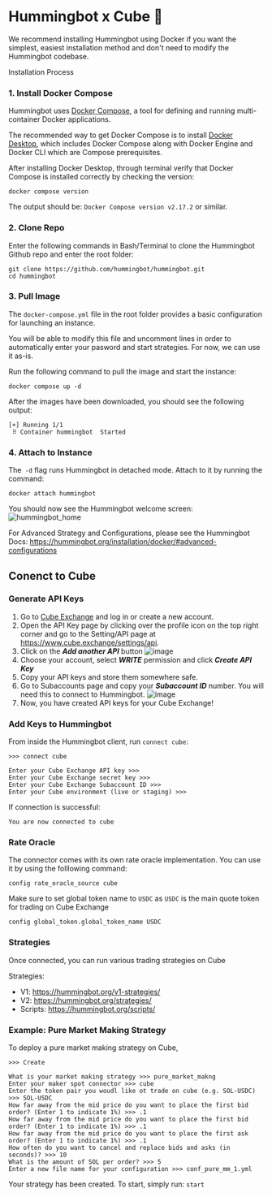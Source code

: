 # Hummingbot x Cube 🧊

We recommend installing Hummingbot using Docker if you want the simplest, easiest installation method and don't need to modify the Hummingbot codebase.

Installation Process

### 1. Install Docker Compose
   
Hummingbot uses [Docker Compose](https://docs.docker.com/compose/), a tool for defining and running multi-container Docker applications.

The recommended way to get Docker Compose is to install [Docker Desktop](https://www.docker.com/products/docker-desktop/), which includes Docker Compose along with Docker Engine and Docker CLI which are Compose prerequisites.

After installing Docker Desktop, through terminal verify that Docker Compose is installed correctly by checking the version:
```
docker compose version
```
The output should be: ```Docker Compose version v2.17.2``` or similar.

### 2. Clone Repo

Enter the following commands in Bash/Terminal to clone the Hummingbot Github repo and enter the root folder:
```
git clone https://github.com/hummingbot/hummingbot.git
cd hummingbot
```
### 3. Pull Image

The ```docker-compose.yml``` file in the root folder provides a basic configuration for launching an instance.

You will be able to modify this file and uncomment lines in order to automatically enter your pasword and start strategies. For now, we can use it as-is.

Run the following command to pull the image and start the instance:
```
docker compose up -d
```
After the images have been downloaded, you should see the following output:
```
[+] Running 1/1
 ⠿ Container hummingbot  Started
```

### 4. Attach to Instance

The``` -d``` flag runs Hummingbot in detached mode. Attach to it by running the command:
```
docker attach hummingbot
```

You should now see the Hummingbot welcome screen:
![hummingbot_home](https://github.com/nickFNY/Hummingbot_Cube/assets/63250024/305aeff9-0ad0-4e08-addc-c5148dd210c5)

For Advanced Strategy and Configurations, please see the Hummingbot Docs: https://hummingbot.org/installation/docker/#advanced-configurations


## Conenct to Cube 

### Generate API Keys

1. Go to [Cube Exchange](https://www.cube.exchange/) and log in or create a new account.
2. Open the API Key page by clicking over the profile icon on the top right corner and go to the Setting/API page at https://www.cube.exchange/settings/api.
3. Click on the _**Add another API**_ button
![image](https://github.com/nickFNY/Hummingbot_Cube/assets/63250024/93919093-7766-4db5-ae4c-a4ecee745eb6)
4. Choose your account, select _**WRITE**_ permission and click _**Create API Key**_
5. Copy your API keys and store them somewhere safe.
6. Go to Subaccounts page and copy your _**Subaccount ID**_ number. You will need this to connect to Hummingbot.
![image](https://github.com/nickFNY/Hummingbot_Cube/assets/63250024/f862a230-4a95-48d6-8965-4e9cb64ebe14)
7. Now, you have created API keys for your Cube Exchange!

### Add Keys to Hummingbot
From inside the Hummingbot client, run ```connect cube```:
```
>>> connect cube

Enter your Cube Exchange API key >>>
Enter your Cube Exchange secret key >>>
Enter your Cube Exchange Subaccount ID >>>
Enter your Cube environment (live or staging) >>>
```
If connection is successful:
```
You are now connected to cube
```

### Rate Oracle
The connector comes with its own rate oracle implementation. You can use it by using the folllowing command:
```
config rate_oracle_source cube
```
Make sure to set global token name to ```USDC``` as ```USDC``` is the main quote token for trading on Cube Exchange
```
config global_token.global_token_name USDC
```

### Strategies 

Once connected, you can run various trading strategies on Cube

Strategies: 
- V1: https://hummingbot.org/v1-strategies/
- V2: https://hummingbot.org/strategies/
- Scripts: https://hummingbot.org/scripts/

### Example: Pure Market Making Strategy 

To deploy a pure market making strategy on Cube, 
```
>>> Create

What is your market making strategy >>> pure_market_makng 
Enter your maker spot connector >>> cube 
Enter the token pair you woudl like ot trade on cube (e.g. SOL-USDC) >>> SOL-USDC
How far away from the mid price do you want to place the first bid order? (Enter 1 to indicate 1%) >>> .1
How far away from the mid price do you want to place the first bid order? (Enter 1 to indicate 1%) >>> .1
How far away from the mid price do you want to place the first ask order? (Enter 1 to indicate 1%) >>> .1
How often do you want to cancel and replace bids and asks (in seconds)? >>> 10 
What is the amount of SOL per order? >>> 5
Enter a new file name for your configuration >>> conf_pure_mm_1.yml
```
Your strategy has been created. To start, simply run: ```start```
